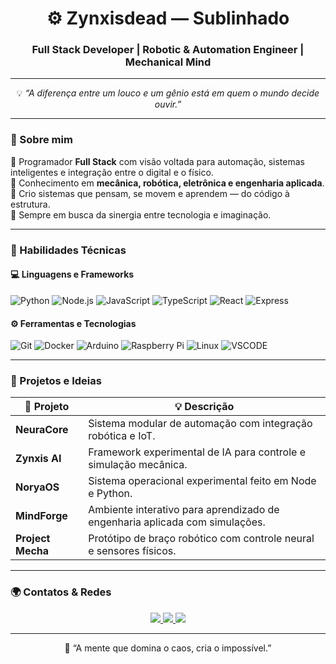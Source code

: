 <h1 align="center">⚙️ Zynxisdead — Sublinhado</h1>
<h3 align="center">Full Stack Developer | Robotic & Automation Engineer | Mechanical Mind</h3>

---

<p align="center">
💡 <i>“A diferença entre um louco e um gênio está em quem o mundo decide ouvir.”</i>
</p>

---

### 🧬 Sobre mim

🔹 Programador <b>Full Stack</b> com visão voltada para automação, sistemas inteligentes e integração entre o digital e o físico.  
🔹 Conhecimento em <b>mecânica, robótica, eletrônica e engenharia aplicada</b>.  
🔹 Crio sistemas que pensam, se movem e aprendem — do código à estrutura.  
🔹 Sempre em busca da sinergia entre tecnologia e imaginação.  

---

### 🧠 Habilidades Técnicas

#### 💻 Linguagens e Frameworks
![Python](https://img.shields.io/badge/Python-3670A0?style=for-the-badge&logo=python&logoColor=ffdd54)
![Node.js](https://img.shields.io/badge/Node.js-43853D?style=for-the-badge&logo=node.js&logoColor=white)
![JavaScript](https://img.shields.io/badge/JavaScript-323330?style=for-the-badge&logo=javascript&logoColor=F7DF1E)
![TypeScript](https://img.shields.io/badge/TypeScript-007ACC?style=for-the-badge&logo=typescript&logoColor=white)
![React](https://img.shields.io/badge/React-20232A?style=for-the-badge&logo=react&logoColor=61DAFB)
![Express](https://img.shields.io/badge/Express.js-404D59?style=for-the-badge)

#### ⚙️ Ferramentas e Tecnologias
![Git](https://img.shields.io/badge/Git-F05032?style=for-the-badge&logo=git&logoColor=white)
![Docker](https://img.shields.io/badge/Docker-2496ED?style=for-the-badge&logo=docker&logoColor=white)
![Arduino](https://img.shields.io/badge/Arduino-00979D?style=for-the-badge&logo=arduino&logoColor=white)
![Raspberry Pi](https://img.shields.io/badge/Raspberry%20Pi-A22846?style=for-the-badge&logo=raspberry-pi&logoColor=white)
![Linux](https://img.shields.io/badge/Linux-FCC624?style=for-the-badge&logo=linux&logoColor=black)
![VSCODE](https://img.shields.io/badge/VSCode-007ACC?style=for-the-badge&logo=visualstudiocode&logoColor=white)

---

### 🔬 Projetos e Ideias

| 🚀 Projeto | 💡 Descrição |
|-------------|--------------|
| **NeuraCore** | Sistema modular de automação com integração robótica e IoT. |
| **Zynxis AI** | Framework experimental de IA para controle e simulação mecânica. |
| **NoryaOS** | Sistema operacional experimental feito em Node e Python. |
| **MindForge** | Ambiente interativo para aprendizado de engenharia aplicada com simulações. |
| **Project Mecha** | Protótipo de braço robótico com controle neural e sensores físicos. |

---

### 🌍 Contatos & Redes

<p align="center">
  <a href="https://youtube.com/@papocuriosoofcc" target="_blank">
    <img src="https://img.shields.io/badge/YouTube-%23FF0000.svg?style=for-the-badge&logo=YouTube&logoColor=white"/>
  </a>
  <a href="https://tiktok.com/@papocuriosoofc" target="_blank">
    <img src="https://img.shields.io/badge/TikTok-000000.svg?style=for-the-badge&logo=TikTok&logoColor=white"/>
  </a>
  <a href="https://instagram.com/seu_insta_aqui" target="_blank">
    <img src="https://img.shields.io/badge/Instagram-%23E4405F.svg?style=for-the-badge&logo=Instagram&logoColor=white"/>
  </a>
</p>

---

<p align="center">
🧩 “A mente que domina o caos, cria o impossível.”
</p>
